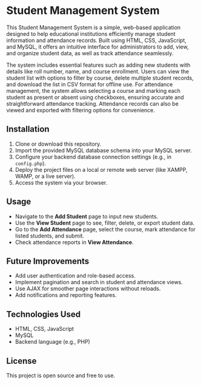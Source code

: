 # Student Management System

This Student Management System is a simple, web-based application designed to help educational institutions efficiently manage student information and attendance records. Built using HTML, CSS, JavaScript, and MySQL, it offers an intuitive interface for administrators to add, view, and organize student data, as well as track attendance seamlessly.

The system includes essential features such as adding new students with details like roll number, name, and course enrollment. Users can view the student list with options to filter by course, delete multiple student records, and download the list in CSV format for offline use. For attendance management, the system allows selecting a course and marking each student as present or absent using checkboxes, ensuring accurate and straightforward attendance tracking. Attendance records can also be viewed and exported with filtering options for convenience.


## Installation

1. Clone or download this repository.  
2. Import the provided MySQL database schema into your MySQL server.  
3. Configure your backend database connection settings (e.g., in `config.php`).  
4. Deploy the project files on a local or remote web server (like XAMPP, WAMP, or a live server).  
5. Access the system via your browser.

## Usage

- Navigate to the **Add Student** page to input new students.  
- Use the **View Student** page to see, filter, delete, or export student data.  
- Go to the **Add Attendance** page, select the course, mark attendance for listed students, and submit.  
- Check attendance reports in **View Attendance**.

## Future Improvements

- Add user authentication and role-based access.  
- Implement pagination and search in student and attendance views.  
- Use AJAX for smoother page interactions without reloads.  
- Add notifications and reporting features.

## Technologies Used

- HTML, CSS, JavaScript  
- MySQL  
- Backend language (e.g., PHP) 

## License

This project is open source and free to use.
